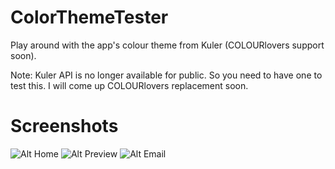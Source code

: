 ColorThemeTester
================

Play around with the app's colour theme from Kuler (COLOURlovers support soon).

Note: Kuler API is no longer available for public. So you need to have one to test this. I will come up COLOURlovers replacement soon.

Screenshots
===========
![Alt Home](https://raw.github.com/kishorek/ColorThemeTester/master/screenshots/home.png)
![Alt Preview](https://raw.github.com/kishorek/ColorThemeTester/master/screenshots/color_preview.png)
![Alt Email](https://raw.github.com/kishorek/ColorThemeTester/master/screenshots/email.png)

